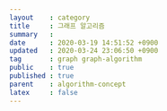 ```yaml
---
layout    : category
title     : 그래프 알고리즘
summary   : 
date      : 2020-03-19 14:51:52 +0900
updated   : 2020-03-24 23:06:50 +0900
tag       : graph graph-algorithm
public    : true
published : true
parent    : algorithm-concept
latex     : false
---
```


